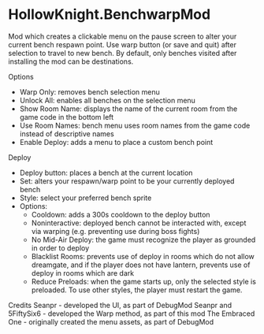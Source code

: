 # HollowKnight.BenchwarpMod

Mod which creates a clickable menu on the pause screen to alter your current bench respawn point. Use warp button (or save and quit) after selection to travel to new bench. By default, only benches visited after installing the mod can be destinations.

Options
- Warp Only: removes bench selection menu
- Unlock All: enables all benches on the selection menu
- Show Room Name: displays the name of the current room from the game code in the bottom left
- Use Room Names: bench menu uses room names from the game code instead of descriptive names
- Enable Deploy: adds a menu to place a custom bench point

Deploy
- Deploy button: places a bench at the current location
- Set: alters your respawn/warp point to be your currently deployed bench
- Style: select your preferred bench sprite
- Options:
	- Cooldown: adds a 300s cooldown to the deploy button
	- Noninteractive: deployed bench cannot be interacted with, except via warping (e.g. preventing use during boss fights)
	- No Mid-Air Deploy: the game must recognize the player as grounded in order to deploy
	- Blacklist Rooms: prevents use of deploy in rooms which do not allow dreamgate, and if the player does not have lantern, prevents use of deploy in rooms which are dark
	- Reduce Preloads: when the game starts up, only the selected style is preloaded. To use other styles, the player must restart the game.

Credits
Seanpr - developed the UI, as part of DebugMod
Seanpr and 5FiftySix6 - developed the Warp method, as part of this mod
The Embraced One - originally created the menu assets, as part of DebugMod
